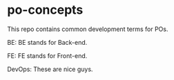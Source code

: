 # po-concepts
This repo contains common development terms for POs.

BE: BE stands for Back-end.

FE: FE stands for Front-end.

DevOps: These are nice guys.